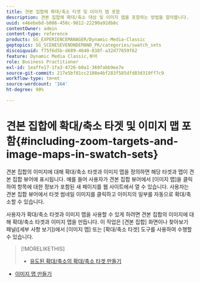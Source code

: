 ```yaml
---
title: 견본 집합에 확대/축소 타겟 및 이미지 맵 포함
description: 견본 집합에 확대/축소 대상 및 이미지 맵을 포함하는 방법을 알아봅니다.
uuid: e46ebebd-b086-450c-9812-22290a92db8c
contentOwner: admin
content-type: reference
products: SG_EXPERIENCEMANAGER/Dynamic-Media-Classic
geptopics: SG_SCENESEVENONDEMAND_PK/categories/swatch_sets
discoiquuid: f75f6d5b-d689-4640-838f-a32d77859f62
feature: Dynamic Media Classic,뷰어
role: Business Practitioner
exl-id: 1eaffe17-1fa3-4726-b0a1-369fabb9ee7e
source-git-commit: 217e5bf81cc2108e4bf283f585dfd83d319ff7c9
workflow-type: tm+mt
source-wordcount: '164'
ht-degree: 90%

---
```


# 견본 집합에 확대/축소 타겟 및 이미지 맵 포함{#including-zoom-targets-and-image-maps-in-swatch-sets}

견본 집합의 이미지에 대해 확대/축소 타겟과 이미지 맵을 정의하면 해당 타겟과 맵이 견본 집합 뷰어에 표시됩니다. 예를 들어 사용자가 견본 집합 뷰어에서 [이미지 맵]을 클릭하여 항목에 대한 정보가 포함된 새 페이지를 웹 사이트에서 열 수 있습니다. 사용자는 견본 집합 뷰어에서 타겟 썸네일 이미지를 클릭하고 이미지의 일부를 자동으로 확대/축소할 수 있습니다.

사용자가 확대/축소 타겟과 이미지 맵을 사용할 수 있게 하려면 견본 집합의 이미지에 대해 확대/축소 타겟과 이미지 맵을 만듭니다. 이 작업은 [견본 집합] 화면이나 찾아보기 패널([세부 사항 보기])에서 [이미지 맵] 또는 [확대/축소 타겟] 도구를 사용하여 수행할 수 있습니다.

>[!MORELIKETHIS]
>
>* [유도된 확대/축소의 확대/축소 타겟 만들기](creating-zoom-targets-guided-zoom.md#creating_zoom_targets_for_guided_zoom)
* [이미지 맵 만들기](creating-image-maps.md#creating_image_maps)

